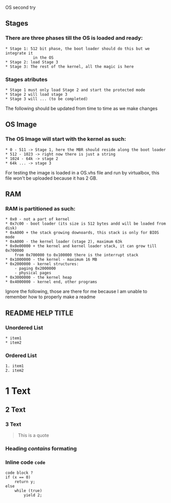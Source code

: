 OS second try

Stages
--------------------------------------------------------------------------------
### There are three phases till the OS is loaded and ready:
	* Stage 1: 512 bit phase, the boot loader should do this but we integrate it
				in the OS
	* Stage 2: load Stage 3
	* Stage 3: The rest of the kernel, all the magic is here

### Stages atributes
	* Stage 1 must only load Stage 2 and start the protected mode
	* Stage 2 will load stage 3
	* Stage 3 will ... (to be completed)

The following should be updated from time to time as we make changes

OS Image
--------------------------------------------------------------------------------
### The OS Image will start with the kernel as such:
	* 0 - 511 -> Stage 1, here the MBR should reside along the boot loader
	* 512 - 1023 -> right now there is just a string
	* 1024 - 64k -> stage 2
	* 64k ... -> stage 3
For testing the image is loaded in a OS.vhs file and run by virtualbox, this
file won't be uploaded because it has 2 GB.

RAM
--------------------------------------------------------------------------------
### RAM is partitioned as such:
	* 0x0 - not a part of kernel
	* 0x7c00 - boot loader (its size is 512 bytes andd will be loaded from disk)
	* 0xA000 + the stack growing downoards, this stack is only for BIOS mode
	* 0xA000 - the kernel loader (stage 2), maximum 63k
	* 0x0e00000 + the kernel and kernel loader stack, it can grow till 0x700000
		from 0x700000 to 0x100000 there is the interrupt stack
	* 0x1000000 - the kernel - maximum 16 MB
	* 0x2000000 - kernel structures:
		- paging 0x2000000
		- physical pages
	* 0x3000000 - the kernel heap
	* 0x4000000 - kernel end, other programs

Ignore the following, those are there for me because I am unable to remember
how to properly make a readme

README HELP TITLE
--------------------------------------------------------------------------------
### Unordered List
	* item1
	* item2

### Ordered List
	1. item1
	2. item2

# 1 Text
## 2 Text
### 3 Text

> This is a quote 

### Heading *contains* **formating**

### Inline code `code`
	code block ? 
	if (x == 0)
		return y;
	else 
		while (true)
			yield 2;